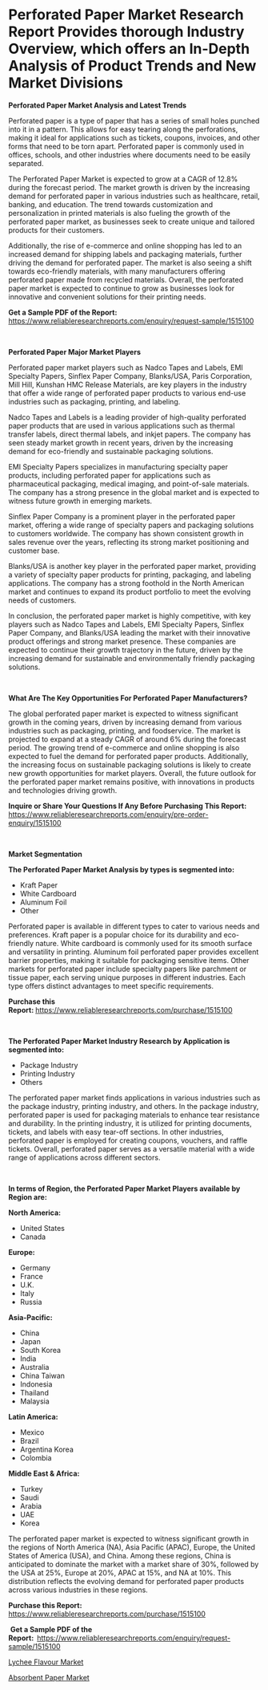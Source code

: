 <p><h1>Perforated Paper Market Research Report Provides thorough Industry Overview, which offers an In-Depth Analysis of Product Trends and New Market Divisions</h1></p><p><strong>Perforated Paper Market Analysis and Latest Trends</strong></p>
<p><p>Perforated paper is a type of paper that has a series of small holes punched into it in a pattern. This allows for easy tearing along the perforations, making it ideal for applications such as tickets, coupons, invoices, and other forms that need to be torn apart. Perforated paper is commonly used in offices, schools, and other industries where documents need to be easily separated.</p><p>The Perforated Paper Market is expected to grow at a CAGR of 12.8% during the forecast period. The market growth is driven by the increasing demand for perforated paper in various industries such as healthcare, retail, banking, and education. The trend towards customization and personalization in printed materials is also fueling the growth of the perforated paper market, as businesses seek to create unique and tailored products for their customers.</p><p>Additionally, the rise of e-commerce and online shopping has led to an increased demand for shipping labels and packaging materials, further driving the demand for perforated paper. The market is also seeing a shift towards eco-friendly materials, with many manufacturers offering perforated paper made from recycled materials. Overall, the perforated paper market is expected to continue to grow as businesses look for innovative and convenient solutions for their printing needs.</p></p>
<p><strong>Get a Sample PDF of the Report:&nbsp;</strong> <a href="https://www.reliableresearchreports.com/enquiry/request-sample/1515100">https://www.reliableresearchreports.com/enquiry/request-sample/1515100</a></p>
<p>&nbsp;</p>
<p><strong>Perforated Paper Major Market Players</strong></p>
<p><p>Perforated paper market players such as Nadco Tapes and Labels, EMI Specialty Papers, Sinflex Paper Company, Blanks/USA, Paris Corporation, Mill Hill, Kunshan HMC Release Materials, are key players in the industry that offer a wide range of perforated paper products to various end-use industries such as packaging, printing, and labeling.</p><p>Nadco Tapes and Labels is a leading provider of high-quality perforated paper products that are used in various applications such as thermal transfer labels, direct thermal labels, and inkjet papers. The company has seen steady market growth in recent years, driven by the increasing demand for eco-friendly and sustainable packaging solutions.</p><p>EMI Specialty Papers specializes in manufacturing specialty paper products, including perforated paper for applications such as pharmaceutical packaging, medical imaging, and point-of-sale materials. The company has a strong presence in the global market and is expected to witness future growth in emerging markets.</p><p>Sinflex Paper Company is a prominent player in the perforated paper market, offering a wide range of specialty papers and packaging solutions to customers worldwide. The company has shown consistent growth in sales revenue over the years, reflecting its strong market positioning and customer base.</p><p>Blanks/USA is another key player in the perforated paper market, providing a variety of specialty paper products for printing, packaging, and labeling applications. The company has a strong foothold in the North American market and continues to expand its product portfolio to meet the evolving needs of customers.</p><p>In conclusion, the perforated paper market is highly competitive, with key players such as Nadco Tapes and Labels, EMI Specialty Papers, Sinflex Paper Company, and Blanks/USA leading the market with their innovative product offerings and strong market presence. These companies are expected to continue their growth trajectory in the future, driven by the increasing demand for sustainable and environmentally friendly packaging solutions.</p></p>
<p>&nbsp;</p>
<p><strong>What Are The Key Opportunities For Perforated Paper Manufacturers?</strong></p>
<p><p>The global perforated paper market is expected to witness significant growth in the coming years, driven by increasing demand from various industries such as packaging, printing, and foodservice. The market is projected to expand at a steady CAGR of around 6% during the forecast period. The growing trend of e-commerce and online shopping is also expected to fuel the demand for perforated paper products. Additionally, the increasing focus on sustainable packaging solutions is likely to create new growth opportunities for market players. Overall, the future outlook for the perforated paper market remains positive, with innovations in products and technologies driving growth.</p></p>
<p><strong>Inquire or Share Your Questions If Any Before Purchasing This Report:</strong> <a href="https://www.reliableresearchreports.com/enquiry/pre-order-enquiry/1515100">https://www.reliableresearchreports.com/enquiry/pre-order-enquiry/1515100</a></p>
<p>&nbsp;</p>
<p><strong>Market Segmentation</strong></p>
<p><strong>The Perforated Paper Market Analysis by types is segmented into:</strong></p>
<p><ul><li>Kraft Paper</li><li>White Cardboard</li><li>Aluminum Foil</li><li>Other</li></ul></p>
<p><p>Perforated paper is available in different types to cater to various needs and preferences. Kraft paper is a popular choice for its durability and eco-friendly nature. White cardboard is commonly used for its smooth surface and versatility in printing. Aluminum foil perforated paper provides excellent barrier properties, making it suitable for packaging sensitive items. Other markets for perforated paper include specialty papers like parchment or tissue paper, each serving unique purposes in different industries. Each type offers distinct advantages to meet specific requirements.</p></p>
<p><strong>Purchase this Report:&nbsp;</strong><a href="https://www.reliableresearchreports.com/purchase/1515100">https://www.reliableresearchreports.com/purchase/1515100</a></p>
<p>&nbsp;</p>
<p><strong>The Perforated Paper Market Industry Research by Application is segmented into:</strong></p>
<p><ul><li>Package Industry</li><li>Printing Industry</li><li>Others</li></ul></p>
<p><p>The perforated paper market finds applications in various industries such as the package industry, printing industry, and others. In the package industry, perforated paper is used for packaging materials to enhance tear resistance and durability. In the printing industry, it is utilized for printing documents, tickets, and labels with easy tear-off sections. In other industries, perforated paper is employed for creating coupons, vouchers, and raffle tickets. Overall, perforated paper serves as a versatile material with a wide range of applications across different sectors.</p></p>
<p>&nbsp;</p>
<p><strong>In terms of Region, the Perforated Paper Market Players available by Region are:</strong></p>
<p>
    <p> <strong> North America: </strong>
        <ul>
            <li>United States</li>
            <li>Canada</li>
        </ul>
        </p> 
    <p> <strong> Europe: </strong>
        <ul>
            <li>Germany</li>
            <li>France</li>
            <li>U.K.</li>
            <li>Italy</li>
            <li>Russia</li>
        </ul>
        </p> 
    <p> <strong> Asia-Pacific: </strong>
        <ul>
            <li>China</li>
            <li>Japan</li>
            <li>South Korea</li>
            <li>India</li>
            <li>Australia</li>
            <li>China Taiwan</li>
            <li>Indonesia</li>
            <li>Thailand</li>
            <li>Malaysia</li>
        </ul>
        </p> 
    <p> <strong> Latin America: </strong>
        <ul>
            <li>Mexico</li>
            <li>Brazil</li>
            <li>Argentina Korea</li>
            <li>Colombia</li>
        </ul>
        </p> 
    <p> <strong> Middle East & Africa: </strong>
        <ul>
            <li>Turkey</li>
            <li>Saudi</li>
            <li>Arabia</li>
            <li>UAE</li>
            <li>Korea</li>
        </ul>
    </p>
    </p>
<p><p>The perforated paper market is expected to witness significant growth in the regions of North America (NA), Asia Pacific (APAC), Europe, the United States of America (USA), and China. Among these regions, China is anticipated to dominate the market with a market share of 30%, followed by the USA at 25%, Europe at 20%, APAC at 15%, and NA at 10%. This distribution reflects the evolving demand for perforated paper products across various industries in these regions.</p></p>
<p><strong>Purchase this Report: </strong><a href="https://www.reliableresearchreports.com/purchase/1515100">https://www.reliableresearchreports.com/purchase/1515100</a></p>
<p>&nbsp;<strong>Get a Sample PDF of the Report:&nbsp;&nbsp;</strong><a href="https://www.reliableresearchreports.com/enquiry/request-sample/1515100">https://www.reliableresearchreports.com/enquiry/request-sample/1515100</a></p>
<p><strong></strong></p>
<p><p><a href="https://iodized-pantydraco-05c.notion.site/Lychee-Flavour-Market-Research-Report-Provides-thorough-Industry-Overview-which-offers-an-In-Depth--5c017ffb7e5840e5bac95d98ec565341">Lychee Flavour Market</a></p><p><a href="https://github.com/nancykennedykellievqfqt2/Market-Research-Report-List-1/blob/main/absorbent-paper-market.md">Absorbent Paper Market</a></p></p>